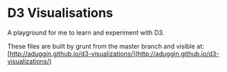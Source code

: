 # D3 Visualisations

A playground for me to learn and experiment with D3.

These files are built by grunt from the master branch and visible at: [http://aduggin.github.io/d3-visualizations/](http://aduggin.github.io/d3-visualizations/)